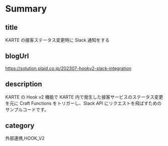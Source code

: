 # Summary

## title

KARTE の接客ステータス変更時に Slack 通知をする

## blogUrl

https://solution.plaid.co.jp/202307-hookv2-slack-integration

## description

KARTE の Hook v2 機能で KARTE 内で発生した接客サービスのステータス変更を元に Craft Functions をトリガーし、Slack API にリクエストを飛ばすためのサンプルコードです。

## category

外部連携,HOOK_V2
